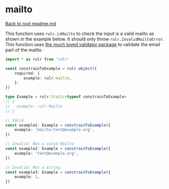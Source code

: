 # mailto

[Back to root readme.md](../../../readme.md)

This function uses `rulr.isMailto` to check the input is a valid mailto as shown in the example below. It should only throw `rulr.InvalidMailtoError`. This function uses [the much loved validator package](https://github.com/validatorjs/validator.js) to validate the email part of the mailto.

```ts
import * as rulr from 'rulr'

const constrainToExample = rulr.object({
	required: {
		example: rulr.mailto,
	},
})

type Example = rulr.Static<typeof constrainToExample>
// {
//   example: rulr.Mailto
// }

// Valid
const example1: Example = constrainToExample({
	example: 'mailto:test@example.org',
})

// Invalid: Not a valid Mailto
const example2: Example = constrainToExample({
	example: 'test@example.org',
})

// Invalid: Not a string
const example3: Example = constrainToExample({
	example: 1,
})
```

